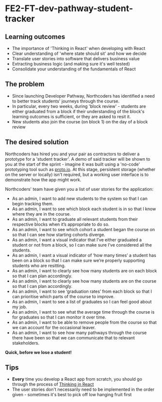 # FE2-FT-dev-pathway-student-tracker

## Learning outcomes

* The importance of 'Thinking in React' when developing with React
* Clear understanding of 'where state should sit' and how we decide
* Translate user stories into software that delivers business value
* Extracting business logic (and making sure it's well tested)
* Consolidate your understanding of the fundamentals of React

## The problem

* Since launching Developer Pathway, Northcoders has identified a need to better track students' journeys through the course.
* In particular, every two weeks, during 'block review' - students are either graduated from a block if their understanding of the block's learning outcomes is sufficient, or they are asked to resit it.
* New students also join the course (on block 1) on the day of a block review

## The desired solution

Northcoders has hired you and your pair as contractors to deliver a prototype for a 'student tracker'. A demo of said tracker will be shown to you at the start of the sprint - imagine it was built using a 'no-code' prototyping tool such as [proto.io](https://proto.io). At this stage, persistent storage (whether on the server or locally) isn't required, but a working user interface is to demonstrate how the app might work.

Northcoders' team have given you a list of user stories for the application:

* As an admin, I want to add new students to the system so that I can begin tracking them.
* As an admin, I want to see which block each student is in so that I know where they are in the course.
* As an admin, I want to graduate all relevant students from their respective blocks when it’s appropriate to do so.
* As an admin, I want to see which cohort a student began the course on so that I can see how starting cohorts diverge.
* As an admin, I want a visual indicator that I’ve either graduated a student or not from a block, so I can make sure I’ve considered all the students.
* As an admin, I want a visual indicator of ‘how many times’ a student has been on a block so that I can make sure we’re properly supporting students who are resitting.
* As an admin, I want to clearly see how many students are on each block so that I can plan accordingly.
* As an admin, I want to clearly see how many students are on the course so that I can plan accordingly.
* As an admin, I want to see ‘graduation rates’ from each block so that I can prioritise which parts of the course to improve.
* As an admin, I want to see a list of graduates so I can feel good about my job.
* As an admin, I want to see what the average time through the course is for graduates so that I can monitor it over time.
* As an admin, I want to be able to remove people from the course so that we can account for the occasional leaver.
* As an admin, I want to see how many pathways through the course there have been so that we can communicate that to relevant stakeholders.

**Quick, before we lose a student!**

## Tips

* **Every** time you develop a React app from scratch, you should go through the process of [Thinking in React](https://reactjs.org/docs/thinking-in-react.html)
* The user stories don't necessarily need to be implemented in the order given - sometimes it's best to pick off low hanging fruit first
